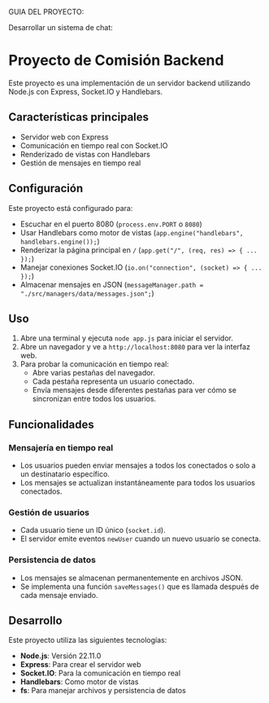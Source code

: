GUIA DEL PROYECTO:

Desarrollar un sistema de chat:

# Proyecto de Comisión Backend

Este proyecto es una implementación de un servidor backend utilizando Node.js con Express, Socket.IO y Handlebars.

## Características principales

- Servidor web con Express
- Comunicación en tiempo real con Socket.IO
- Renderizado de vistas con Handlebars
- Gestión de mensajes en tiempo real

## Configuración

Este proyecto está configurado para:

- Escuchar en el puerto 8080 (`process.env.PORT` o `8080`)
- Usar Handlebars como motor de vistas (`app.engine("handlebars", handlebars.engine());`)
- Renderizar la página principal en `/` (`app.get("/", (req, res) => { ... });`)
- Manejar conexiones Socket.IO (`io.on("connection", (socket) => { ... });`)
- Almacenar mensajes en JSON (`messageManager.path = "./src/managers/data/messages.json";`)

## Uso

1. Abre una terminal y ejecuta `node app.js` para iniciar el servidor.
2. Abre un navegador y ve a `http://localhost:8080` para ver la interfaz web.
3. Para probar la comunicación en tiempo real:
   - Abre varias pestañas del navegador.
   - Cada pestaña representa un usuario conectado.
   - Envía mensajes desde diferentes pestañas para ver cómo se sincronizan entre todos los usuarios.

## Funcionalidades

### Mensajería en tiempo real
- Los usuarios pueden enviar mensajes a todos los conectados o solo a un destinatario específico.
- Los mensajes se actualizan instantáneamente para todos los usuarios conectados.

### Gestión de usuarios
- Cada usuario tiene un ID único (`socket.id`).
- El servidor emite eventos `newUser` cuando un nuevo usuario se conecta.

### Persistencia de datos
- Los mensajes se almacenan permanentemente en archivos JSON.
- Se implementa una función `saveMessages()` que es llamada después de cada mensaje enviado.

## Desarrollo

Este proyecto utiliza las siguientes tecnologías:

- **Node.js**: Versión 22.11.0
- **Express**: Para crear el servidor web
- **Socket.IO**: Para la comunicación en tiempo real
- **Handlebars**: Como motor de vistas
- **fs**: Para manejar archivos y persistencia de datos